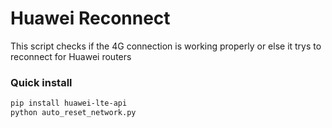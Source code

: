 # Huawei Reconnect

This script checks if the 4G connection is working properly or else it trys to reconnect for Huawei routers

### Quick install

```bash
pip install huawei-lte-api
python auto_reset_network.py
```
